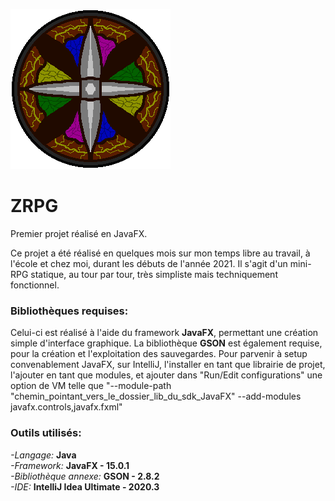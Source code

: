 ![Logo](src/views/resources/pictures/icons/icon_RPG.png)


# ZRPG

Premier projet réalisé en JavaFX.

Ce projet a été réalisé en quelques mois sur mon temps libre au travail, à l'école et chez moi, durant les débuts de l'année 2021.
Il s'agit d'un mini-RPG statique, au tour par tour, très simpliste mais techniquement fonctionnel.

### **Bibliothèques requises:**

Celui-ci est réalisé à l'aide du framework **JavaFX**, permettant une création simple d'interface graphique. La bibliothèque **GSON** est également requise, pour la création et l'exploitation des sauvegardes.
Pour parvenir à setup convenablement JavaFX, sur IntelliJ, l'installer en tant que librairie de projet, l'ajouter en tant que modules, et ajouter dans "Run/Edit configurations" une option de VM telle que "--module-path "chemin_pointant_vers_le_dossier_lib_du_sdk_JavaFX" --add-modules javafx.controls,javafx.fxml"
### **Outils utilisés:**

_-Langage:_ **Java**  
_-Framework:_ **JavaFX - 15.0.1**     
_-Bibliothèque annexe:_ **GSON - 2.8.2**  
_-IDE:_ **IntelliJ Idea Ultimate - 2020.3**

